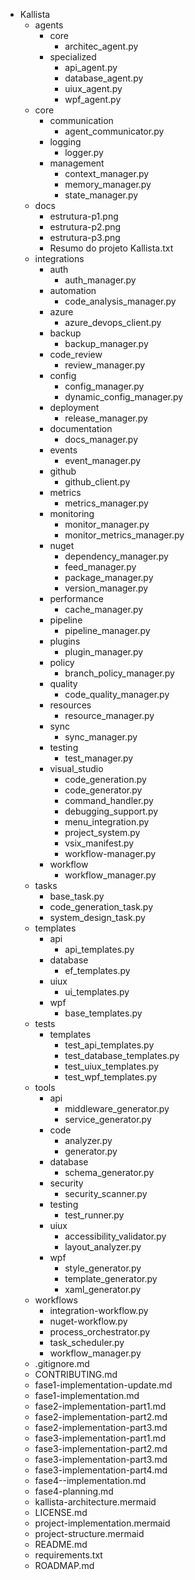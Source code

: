 - Kallista
  - agents
    - core
      - architec_agent.py
    - specialized
      - api_agent.py
      - database_agent.py
      - uiux_agent.py
      - wpf_agent.py
  - core
    - communication
      - agent_communicator.py
    - logging
      - logger.py
    - management
      - context_manager.py
      - memory_manager.py
      - state_manager.py
  - docs
    - estrutura-p1.png
    - estrutura-p2.png
    - estrutura-p3.png
    - Resumo do projeto Kallista.txt
  - integrations
    - auth
      - auth_manager.py
    - automation
      - code_analysis_manager.py
    - azure
      - azure_devops_client.py
    - backup
      - backup_manager.py
    - code_review
      - review_manager.py
    - config
      - config_manager.py
      - dynamic_config_manager.py
    - deployment
      - release_manager.py
    - documentation
      - docs_manager.py
    - events
      - event_manager.py
    - github
      - github_client.py
    - metrics
      - metrics_manager.py
    - monitoring
      - monitor_manager.py
      - monitor_metrics_manager.py
    - nuget
      - dependency_manager.py
      - feed_manager.py
      - package_manager.py
      - version_manager.py
    - performance
      - cache_manager.py
    - pipeline
      - pipeline_manager.py
    - plugins
      - plugin_manager.py
    - policy
      - branch_policy_manager.py
    - quality
      - code_quality_manager.py
    - resources
      - resource_manager.py
    - sync
      - sync_manager.py
    - testing
      - test_manager.py
    - visual_studio
      - code_generation.py
      - code_generator.py
      - command_handler.py
      - debugging_support.py
      - menu_integration.py
      - project_system.py
      - vsix_manifest.py
      - workflow-manager.py
    - workflow
      - workflow_manager.py
  - tasks
    - base_task.py
    - code_generation_task.py
    - system_design_task.py
  - templates
    - api
      - api_templates.py
    - database
      - ef_templates.py
    - uiux
      - ui_templates.py
    - wpf
      - base_templates.py
  - tests
    - templates
      - test_api_templates.py
      - test_database_templates.py
      - test_uiux_templates.py
      - test_wpf_templates.py
  - tools
    - api
      - middleware_generator.py
      - service_generator.py
    - code
      - analyzer.py
      - generator.py
    - database
      - schema_generator.py
    - security
      - security_scanner.py
    - testing
      - test_runner.py
    - uiux
      - accessibility_validator.py
      - layout_analyzer.py
    - wpf
      - style_generator.py
      - template_generator.py
      - xaml_generator.py
  - workflows
    - integration-workflow.py
    - nuget-workflow.py
    - process_orchestrator.py
    - task_scheduler.py
    - workflow_manager.py
  - .gitignore.md
  - CONTRIBUTING.md
  - fase1-implementation-update.md
  - fase1-implementation.md
  - fase2-implementation-part1.md
  - fase2-implementation-part2.md
  - fase2-implementation-part3.md
  - fase3-implementation-part1.md
  - fase3-implementation-part2.md
  - fase3-implementation-part3.md
  - fase3-implementation-part4.md
  - fase4--implementation.md
  - fase4-planning.md
  - kallista-architecture.mermaid
  - LICENSE.md
  - project-implementation.mermaid
  - project-structure.mermaid
  - README.md
  - requirements.txt
  - ROADMAP.md
